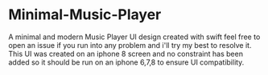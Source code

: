 # Minimal-Music-Player
A minimal and modern Music Player UI design created with swift
feel free to open an issue if you run into any problem and i'll try my best to resolve it.
This UI was created on an iphone 8 screen and no constraint has been added so it should be run on an iphone 6,7,8 to ensure UI compatibility.
